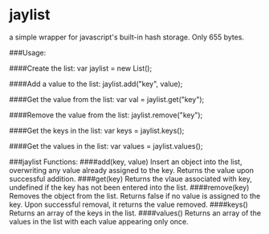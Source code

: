 jaylist
=======
a simple wrapper for javascript's built-in hash storage. Only 655 bytes.

###Usage:

####Create the list:
    var jaylist = new List(); 
    
####Add a value to the list:
    jaylist.add("key", value);
  
####Get the value from the list:
    var val = jaylist.get("key"); 
    
####Remove the value from the list:
    jaylist.remove("key");
    
####Get the keys in the list:
    var keys = jaylist.keys();
    
####Get the values in the list:
    var values = jaylist.values();
    
###jaylist Functions:
####add(key, value)
Insert an object into the list, overwriting any value already assigned to the key. Returns the value upon successful addition.
####get(key)
Returns the vlaue associated with key, undefined if the key has not been entered into the list.
####remove(key)
Removes the object from the list. Returns false if no value is assigned to the key. Upon successful removal, it returns the value removed.
####keys()
Returns an array of the keys in the list.
####values()
Returns an array of the values in the list with each value appearing only once.
